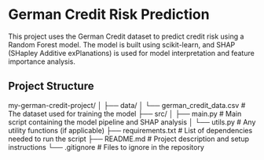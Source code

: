 # German Credit Risk Prediction

This project uses the German Credit dataset to predict credit risk using a Random Forest model. The model is built using scikit-learn, and SHAP (SHapley Additive exPlanations) is used for model interpretation and feature importance analysis.

## Project Structure

my-german-credit-project/ │ ├── data/ │ └── german_credit_data.csv # The dataset used for training the model ├── src/ │ ├── main.py # Main script containing the model pipeline and SHAP analysis │ └── utils.py # Any utility functions (if applicable) ├── requirements.txt # List of dependencies needed to run the script ├── README.md # Project description and setup instructions └── .gitignore # Files to ignore in the repository
